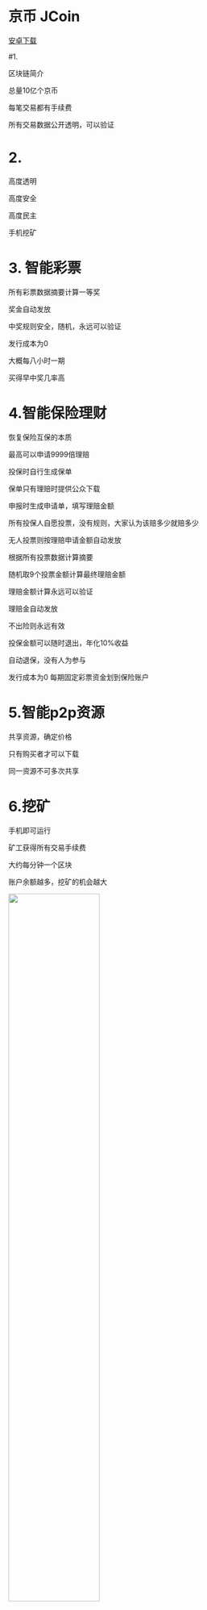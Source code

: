 # 京币 JCoin

<a href="https://github.com/jcoinpub/jcoin/blob/master/android/jcoin-v1.apk?raw=true">安卓下载<a>

#1.

区块链简介

总量10亿个京币

每笔交易都有手续费

所有交易数据公开透明，可以验证


# 2.

高度透明

高度安全

高度民主


手机挖矿


# 3. 智能彩票

所有彩票数据摘要计算一等奖


奖金自动发放

中奖规则安全，随机，永远可以验证

发行成本为0

大概每八小时一期

买得早中奖几率高


# 4.智能保险理财


恢复保险互保的本质


最高可以申请9999倍理赔

投保时自行生成保单

保单只有理赔时提供公众下载

申报时生成申请单，填写理赔金额

所有投保人自愿投票，没有规则，大家认为该赔多少就赔多少

无人投票则按理赔申请金额自动发放


根据所有投票数据计算摘要


随机取9个投票金额计算最终理赔金额

理赔金额计算永远可以验证

理赔金自动发放

不出险则永远有效

投保金额可以随时退出，年化10%收益

自动退保，没有人为参与

发行成本为0
每期固定彩票资金划到保险账户


# 5.智能p2p资源

共享资源，确定价格

只有购买者才可以下载

同一资源不可多次共享


# 6.挖矿

手机即可运行

矿工获得所有交易手续费

大约每分钟一个区块

账户余额越多，挖矿的机会越大


<img src="/doc/1.png" width="60%">
<img src="/doc/2.png" width="60%">
<img src="/doc/3.png" width="60%">
<img src="/doc/4.png" width="60%">
<img src="/doc/5.png" width="60%">
<img src="/doc/6.png" width="60%">
<img src="/doc/7.png" width="60%">
<img src="/doc/wchat.png" width="60%">

